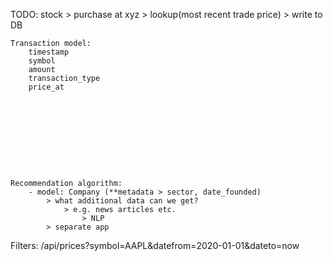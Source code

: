 TODO:
	stock > purchase at xyz > lookup(most recent trade price) > write to DB

	Transaction model:
		timestamp
		symbol
		amount
		transaction_type
		price_at










	Recommendation algorithm:
		- model: Company (**metadata > sector, date_founded)
			> what additional data can we get?
				> e.g. news articles etc.
					> NLP
			> separate app



Filters:
	/api/prices?symbol=AAPL&datefrom=2020-01-01&dateto=now
